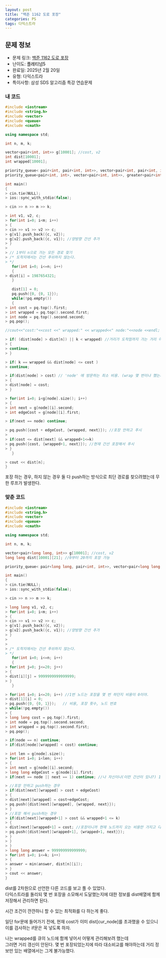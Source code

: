 ```yaml
---
layout: post
title: "백준 1162 도로 포장"
categories: PS
tags: 다익스트라
---
```


## 문제 정보
- 문제 링크: [백준 1162 도로 포장](https://www.acmicpc.net/problem/1162)
- 난이도: <span style="color:#000000">플레티넘5</span>
- 완료일: 2025년 2월 20일
- 유형: 다익스트라
- 특이사항: 삼성 SDS 알고리즘 특강 연습문제

### 내 코드

```C++
#include <iostream>
#include <string.h>
#include <vector>
#include <queue>
#include <cmath>

using namespace std;

int n, m, k;

vector<pair<int, int>> g[10001]; //cost, v2
int dist[10001];
int wrapped[10001];

priority_queue< pair<int, pair<int, int>>, vector<pair<int, pair<int, int>>>, greater<pair<int, pair<int, int>>> > pq; // 비용, k 번호, 노드 번호
priority_queue<pair<int, int>, vector<pair<int, int>>, greater<pair<int, int>>> dijkstraPQ;

int main()
{  
> cin.tie(NULL);
> ios::sync_with_stdio(false);

> cin >> n >> m >> k;

> int v1, v2, c;
> for(int i=0; i<m; i++)
> {
> cin >> v1 >> v2 >> c;
> g[v1].push_back({c, v2});
> g[v2].push_back({c, v1}); //양방향 간선 추가
> }
> 
> // 1부터 n으로 가는 모든 경로 찾기
> /* 도착지에서는 간선 푸쉬하지 않는다.
> */
   for(int i=0; i<=n; i++)
   {
> dist[i] = 1987654321;
   }

   dist[1] = 0;
   pq.push({0, {0, 1}});
   while(!pq.empty())
   {
> int cost = pq.top().first;
> int wrapped = pq.top().second.first;
> int node = pq.top().second.second;
> pq.pop();

//cout<<"cost:"<<cost <<" wrapped:" << wrapped<<" node:"<<node <<endl;

> if( (dist[node] > dist[n]) || k < wrapped) //거리가 도착점까지 가는 거리 이상이거나, 가능한 포장 횟수를 초과했다면 continue
> {
> continue;
> }

> if( k == wrapped && dist[node] <= cost )
> continue;

> if(dist[node] > cost) // 'node' 에 방문하는 최소 비용. (wrap 몇 번이나 했는지는 고려X)
> {
> dist[node] = cost;
> }

> for(int i=0; i<g[node].size(); i++)
> {
> int next = g[node][i].second;
> int edgeCost = g[node][i].first;

> if(next == node) continue;

> pq.push({cost + edgeCost, {wrapped, next}}); //포장 안하고 푸시
> 
> if(cost <= dist[next] && wrapped+1<=k)
> pq.push({cost, {wrapped+1, next}}); //현재 간선 포장해서 푸시
> }
   }

> cout << dist[n];
}
```

포장 하는 경우, 하지 않는 경우 둘 다 push하는 방식으로 최단 경로를 찾으려했는데 무한 루프가 발생한다. 

### 맞춘 코드

```C++
#include <iostream>
#include <string.h>
#include <vector>
#include <queue>
#include <cmath>

using namespace std;

int n, m, k;

vector<pair<long long, int>> g[10001]; //cost, v2
long long dist[10001][21]; //0부터 20까지 포장 가능

priority_queue< pair<long long, pair<int, int>>, vector<pair<long long, pair<int, int>>>, greater<pair<long long, pair<int, int>>> > pq; // 비용, k 번호, 노드 번호

int main()
{  
> cin.tie(NULL);
> ios::sync_with_stdio(false);

> cin >> n >> m >> k;

> long long v1, v2, c;
> for(int i=0; i<m; i++)
> {
> cin >> v1 >> v2 >> c;
> g[v1].push_back({c, v2});
> g[v2].push_back({c, v1}); //양방향 간선 추가
> }
> 
> 
> /* 도착지에서는 간선 푸쉬하지 않는다.
> */
   for(int i=0; i<=n; i++)
   {
> for(int j=0; j<=20; j++)
> {
> dist[i][j] = 9999999999999999;
> }
   }

> for(int i=0; i<=20; i++) //1번 노드는 포장을 몇 번 하던지 비용이 0이야.
> dist[1][i] = 0;
> pq.push({0, {0, 1}});   // 비용, 포장 횟수, 노드 번호
> while(!pq.empty())
> {
> long long cost = pq.top().first;
> int node = pq.top().second.second;
> int wrapped = pq.top().second.first;
> pq.pop();

> if(node == n) continue;
> if(dist[node][wrapped] < cost) continue;

> int len = g[node].size();
> for(int i=0; i<len; i++)
> {
> int next = g[node][i].second;
> long long edgeCost = g[node][i].first;
> if(next == node || next == 1) continue; //나 자신이나(이런 간선이 있나?) 1번으로는 돌아갈 필요 없다

> //포장 안하고 push하는 경우
> if(dist[next][wrapped] > cost + edgeCost)
> {
> dist[next][wrapped] = cost+edgeCost;
> pq.push({dist[next][wrapped], {wrapped, next}});
> }
> //포장 해서 push하는 경우
> if(dist[next][wrapped+1] > cost && wrapped+1 <= k)
> {
> dist[next][wrapped+1] = cost; //포장이니까 현재 노드까지 오는 비용만 가지고 다음 노드까지 갈 수 있다
> pq.push({dist[next][wrapped+1], {wrapped+1, next}});
> }
> }
> }
> long long answer = 999999999999999;
> for(int i=0; i<=k; i++)
> {
> answer = min(answer, dist[n][i]);
> }
> cout << answer;
}
```

dist를 2차원으로 선언한 다른 코드를 보고 풀 수 있었다.  
다익스트라를 돌리되 몇 번 포장을 소모해서 도달했는지에 대한 정보를 dist배열에 함께 저장해서 관리하면 된다.   

시간 조건이 깐깐하니 할 수 있는 최적화를 다 하는게 좋다. 

일단 for문에 들어가기 전에, 현재 cost가 이미 dist[cur_node]를 초과했을 수 있으니 이를 검사하는 if문은 꼭 넣도록 하자.

나는 wrapped를 큐의 노드에 함께 넣어서 어떻게 관리해보려 했는데  
그러면 거리 갱신이 안된다. 몇 번 포장되었는지에 따라 대소비교를 해야하는데 거리 정보만 있는 배열에서는 그게 불가능했다.  

